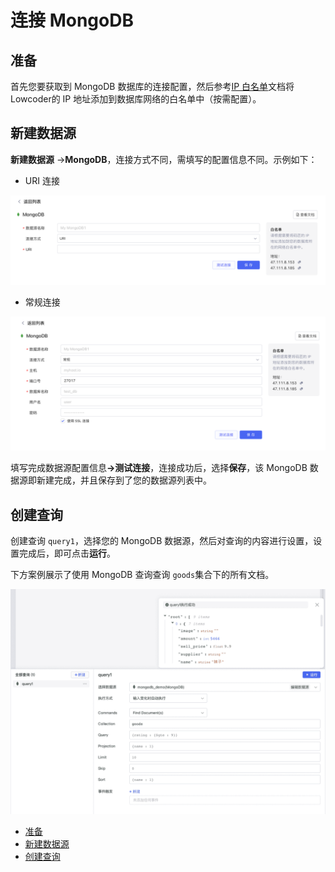 # 连接 MongoDB

## 准备

首先您要获取到 MongoDB 数据库的连接配置，然后参考[IP 白名单](https://majiang.co/docs/ip-allowlist)文档将Lowcoder的 IP 地址添加到数据库网络的白名单中（按需配置）。

## 新建数据源

**新建数据源** -> ​**MongoDB**​，连接方式不同，需填写的配置信息不同。示例如下：

* URI 连接

​![](assets/mongodb-1-20231002172847-bjy2h3z.png)​

* 常规连接

​![](assets/mongodb-2-20231002172847-7d11q1d.png)​

填写完成数据源配置信息​**-&gt;测试连接**​，连接成功后，选择​**保存**​，该 MongoDB 数据源即新建完成，并且保存到了您的数据源列表中。

## 创建查询

创建查询 `query1`​，选择您的 MongoDB 数据源，然后对查询的内容进行设置，设置完成后，即可点击​**运行**​。

下方案例展示了使用 MongoDB 查询查询 `goods`​ 集合下的所有文档。

​![](assets/mongodb-3-20231002172847-zyk4pgx.png)​

* [准备](https://majiang.co/docs/database/mongodb#%E5%87%86%E5%A4%87)
* [新建数据源](https://majiang.co/docs/database/mongodb#%E6%96%B0%E5%BB%BA%E6%95%B0%E6%8D%AE%E6%BA%90)
* [创建查询](https://majiang.co/docs/database/mongodb#%E5%88%9B%E5%BB%BA%E6%9F%A5%E8%AF%A2)
